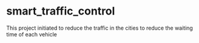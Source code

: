 # smart_traffic_control
 This project initiated to reduce the traffic in the cities to reduce the waiting time of each vehicle
